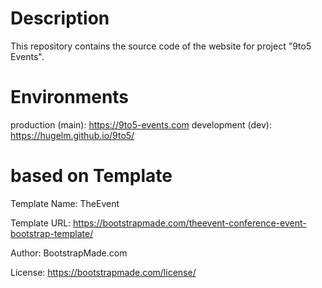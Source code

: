 # Description
This repository contains the source code of the website for project "9to5 Events".

# Environments
production (main):  https://9to5-events.com
development (dev):  https://hugelm.github.io/9to5/

# based on Template

Template Name: TheEvent

Template URL: https://bootstrapmade.com/theevent-conference-event-bootstrap-template/

Author: BootstrapMade.com

License: https://bootstrapmade.com/license/